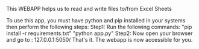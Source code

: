 This WEBAPP helps us to read and write files to/from Excel Sheets

To use this app, you must have python and pip installed in your systems
then perform the following steps:
	Step1: 
		Run the following commands:
			"pip install -r requirements.txt"
			"python app.py"
	Step2:
		Now open your browser and go to : 127.0.0.1:5050/
That's it.
The webapp is now accessible for you. 
